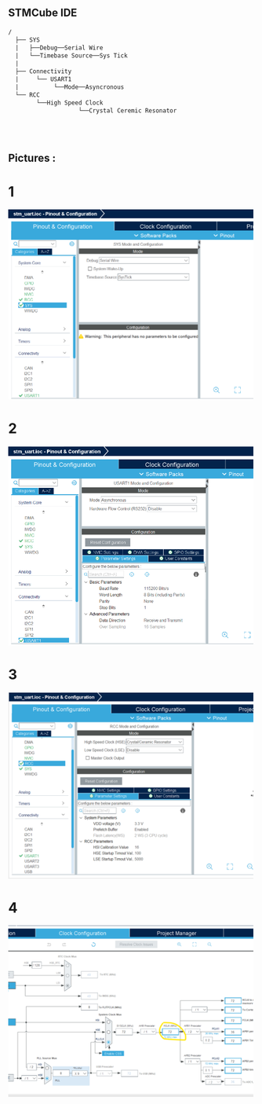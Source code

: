 ## **STMCube IDE**


```
/
  ├── SYS
  |   ├──Debug──Serial Wire
  |   └──Timebase Source──Sys Tick
  |
  ├── Connectivity
  |     └── USART1
  |          └──Mode──Asyncronous    
  └── RCC
        └──High Speed Clock
                    └──Crystal Ceremic Resonator 

```
<br>
<br>

## Pictures :
# 1
<img src="./project.images/1.png" alt="image1" width=500 />

# 2
<img src="./project.images/2.png" alt="image2" width=500 />

# 3
<img src="./project.images/3.png" alt="image3" width=500 />

# 4
<img src="./project.images/4.png" alt="image4" width=500 />


